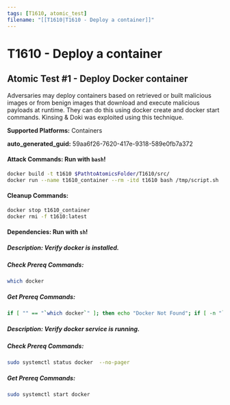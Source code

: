 ```yaml
---
tags: [T1610, atomic_test]
filename: "[[T1610|T1610 - Deploy a container]]"
---
```

# T1610 - Deploy a container

## Atomic Test #1 - Deploy Docker container
Adversaries may deploy containers based on retrieved or built malicious images or from benign images that download and execute malicious payloads at runtime. They can do this using docker create and docker start commands. Kinsing & Doki was exploited using this technique.

**Supported Platforms:** Containers


**auto_generated_guid:** 59aa6f26-7620-417e-9318-589e0fb7a372






#### Attack Commands: Run with `bash`! 


```bash
docker build -t t1610 $PathtoAtomicsFolder/T1610/src/
docker run --name t1610_container --rm -itd t1610 bash /tmp/script.sh
```

#### Cleanup Commands:
```bash
docker stop t1610_container
docker rmi -f t1610:latest
```



#### Dependencies:  Run with `sh`!
##### Description: Verify docker is installed.
##### Check Prereq Commands:
```sh
which docker
```
##### Get Prereq Commands:
```sh
if [ "" == "`which docker`" ]; then echo "Docker Not Found"; if [ -n "`which apt-get`" ]; then sudo apt-get -y install docker ; elif [ -n "`which yum`" ]; then sudo yum -y install docker ; fi ; else echo "Docker installed"; fi
```
##### Description: Verify docker service is running.
##### Check Prereq Commands:
```sh
sudo systemctl status docker  --no-pager
```
##### Get Prereq Commands:
```sh
sudo systemctl start docker
```




<br/>
